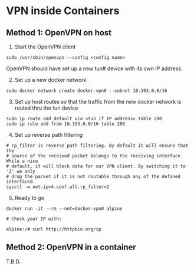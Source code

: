 # VPN inside Containers

## Method 1: OpenVPN on host

1. Start the OpenVPN client
```
sudo /usr/sbin/openvpn --config <config name>
```


OpenVPN should have set up a new tun# device with its own IP address.

2. Set up a new docker network
```
sudo docker network create docker-vpn0 --subnet 10.193.0.0/16
```

3. Set up host routes so that the traffic from the new docker network is routed thru the tun device

```
sudo ip route add default via <tun if IP address> table 200
sudo ip rule add from 10.193.0.0/16 table 200
```

4. Set up reverse path fitlering
```
# rp_filter is reverse path filtering. By default it will ensure that the
# source of the received packet belongs to the receiving interface. While a nice
# default, it will block data for our VPN client. By switching it to '2' we only
# drop the packet if it is not routable through any of the defined interfaced.
sysctl -w net.ipv4.conf.all.rp_filter=2
```

5. Ready to go
```
docker run -it --rm --net=docker-vpn0 alpine

# Check your IP with:

alpine:/# curl http://httpbin.org/ip
```

## Method 2: OpenVPN in a container

T.B.D.
